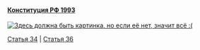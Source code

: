 #### [Конституция РФ 1993](https://lalawland.github.io/eurasia/russia/const)

[![Здесь должна быть картинка, но если её нет, значит всё :(](https://sun9-west.userapi.com/sun9-16/s/v1/ig2/CyIUsZIM3CY1R84VypE74gkVJl61etUX053EvstG9X38LKmSNMRTqNjJl8ZHWgMsbkT587vFfdI2xGo9v_2fPeq1.jpg?size=1280x720&quality=95&type=album)](https://sun9-west.userapi.com/sun9-16/s/v1/ig2/CyIUsZIM3CY1R84VypE74gkVJl61etUX053EvstG9X38LKmSNMRTqNjJl8ZHWgMsbkT587vFfdI2xGo9v_2fPeq1.jpg?size=1280x720&quality=95&type=album)

[Статья 34](https://lalawland.github.io/eurasia/russia/const/art34) | [Статья 36](https://lalawland.github.io/eurasia/russia/const/art36)
